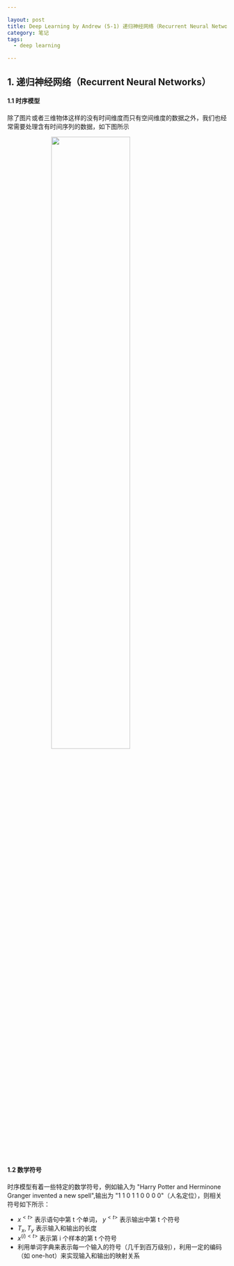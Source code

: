 ```yaml
---

layout: post
title: Deep Learning by Andrew (5-1) 递归神经网络（Recurrent Neural Networks）
category: 笔记
tags: 
  - deep learning

---
```


<style>
img{
    width: 60%;
    padding-left: 20%;
}
</style>



## 1. 递归神经网络（Recurrent Neural Networks）



#### 1.1 时序模型

除了图片或者三维物体这样的没有时间维度而只有空间维度的数据之外，我们也经常需要处理含有时间序列的数据，如下图所示

![][1]



#### 1.2 数学符号

时序模型有着一些特定的数学符号，例如输入为 "Harry Potter and Herminone Granger invented a new spell",输出为 "1 1 0 1 1 0 0 0 0"（人名定位），则相关符号如下所示：

- $x^{<t>}$ 表示语句中第 t 个单词， $y^{<t>}$ 表示输出中第 t 个符号
- $T_x,T_y$ 表示输入和输出的长度
- $x^{(i)<t>}$ 表示第 i 个样本的第 t 个符号
- 利用单词字典来表示每一个输入的符号（几千到百万级别），利用一定的编码（如 one-hot）来实现输入和输出的映射关系











[1]:https://res.cloudinary.com/bxy1994/image/upload/v1560780159/DL_coursera/SequenceData_example.jpg